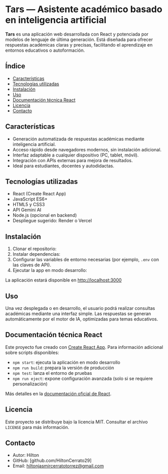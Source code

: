 # Tars — Asistente académico basado en inteligencia artificial

**Tars** es una aplicación web desarrollada con React y potenciada por modelos de lenguaje de última generación. Está diseñada para ofrecer respuestas académicas claras y precisas, facilitando el aprendizaje en entornos educativos o autoformación.

## Índice

- [Características](#características)
- [Tecnologías utilizadas](#tecnologías-utilizadas)
- [Instalación](#instalación)
- [Uso](#uso)
- [Documentación técnica React](#documentación-técnica-react)
- [Licencia](#licencia)
- [Contacto](#contacto)

## Características

- Generación automatizada de respuestas académicas mediante inteligencia artificial.
- Acceso rápido desde navegadores modernos, sin instalación adicional.
- Interfaz adaptable a cualquier dispositivo (PC, tablet, móvil).
- Integración con APIs externas para mejora de resultados.
- Ideal para estudiantes, docentes y autodidactas.

## Tecnologías utilizadas

- React (Create React App)
- JavaScript ES6+
- HTML5 y CSS3
- API Gemini AI
- Node.js (opcional en backend)
- Despliegue sugerido: Render o Vercel

## Instalación

1. Clonar el repositorio:
2. Instalar dependencias:
3. Configurar las variables de entorno necesarias (por ejemplo, `.env` con las claves de API).
4. Ejecutar la app en modo desarrollo:

La aplicación estará disponible en [http://localhost:3000](http://localhost:3000)

## Uso

Una vez desplegada o en desarrollo, el usuario podrá realizar consultas académicas mediante una interfaz simple. Las respuestas se generan automáticamente por el motor de IA, optimizadas para temas educativos.

## Documentación técnica React

Este proyecto fue creado con [Create React App](https://github.com/facebook/create-react-app). Para información adicional sobre scripts disponibles:

- `npm start`: ejecuta la aplicación en modo desarrollo
- `npm run build`: prepara la versión de producción
- `npm test`: lanza el entorno de pruebas
- `npm run eject`: expone configuración avanzada (solo si se requiere personalización)

Más detalles en la [documentación oficial de React](https://reactjs.org/).

## Licencia

Este proyecto se distribuye bajo la licencia MIT. Consultar el archivo `LICENSE` para más información.

## Contacto

- Autor: Hilton  
- GitHub: [github.com/HiltonCerrato29]  
- Email: hiltonjasmircerratotorrez@gmail.com
